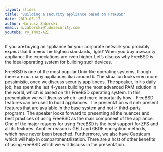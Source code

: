 ```yaml
---
layout: slides
title: "Building a security appliance based on FreeBSD"
date: 2019-05-17
author: Mariusz Zaborski
email: m.zaborski@fudosecurity.com
youtube: ry_TNXz-A2E
---
```

If you are buying an appliance for your corporate network you probably expect that it meets the highest standards, right? When you buy a security appliance the expectations are even higher. Let’s discuss why FreeBSD is the ideal operating system for building such devices.

FreeBSD is one of the most popular Unix-like operating systems, though there are not many appliances that around it. The situation looks even more pessimistic, once we discuss security appliances. The speaker, in his daily job, has spent the last 4-years building the most advanced PAM solution in the world, which is based on the FreeBSD operating system. In this presentation we will discuss which- and more importantly how - FreeBSD features can be used to build appliances. The presentation will only present features that are available in the base system and not in third-party programs. The speaker looks forward to presenting all the nuances and best practices of using FreeBSD as the main component of the appliance. One of the major reasons for using FreeBSD is the best support for ZFS and all its features. Another reason is GELI and GBDE encryption methods, which have never been breached. Furthermore, we also have Capsicum which will help in compartmentalization. There are a host of other benefits of using FreeBSD which we will discuss in the presentation.